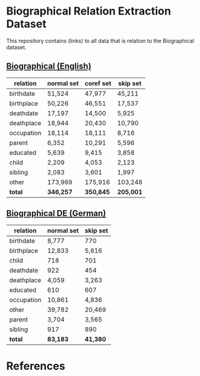 # Biographical Relation Extraction Dataset

This repository contains (links) to all data that is relation to the Biographical dataset.

## [Biographical (English)](https://drive.google.com/drive/folders/1Kq7BR0avcID_z6DQ_CabGLfaKsxmb4gc?usp=sharing)

| relation   | normal set  | coref set   | skip set    |
|------------|-------------|-------------|-------------|
| birthdate  | 51,524      | 47,977      | 45,211      |
| birthplace | 50,226      | 46,551      | 17,537      |
| deathdate  | 17,197      | 14,500      | 5,925       |
| deathplace | 18,944      | 20,430      | 10,790      |
| occupation | 18,114      | 18,111      | 8,716       |
| parent     | 6,352       | 10,291      | 5,596       |
| educated   | 5,639       | 9,415       | 3,858       |
| child      | 2,209       | 4,053       | 2,123       |
| sibling    | 2,083       | 3,601       | 1,997       |
| other      | 173,969     | 175,916     | 103,248     |
| **total**  | **346,257** | **350,845** | **205,001** |

## [Biographical DE (German)](https://drive.google.com/drive/folders/1Kq7BR0avcID_z6DQ_CabGLfaKsxmb4gc?usp=sharing)

| relation   | normal set | skip set   |
|------------|------------|------------|
| birthdate  | 8,777      | 770        |
| birthplace | 12,833     | 5,816      |
| child      | 718        | 701        |
| deathdate  | 922        | 454        |
| deathplace | 4,059      | 3,263      |
| educated   | 610        | 607        |
| occupation | 10,861     | 4,836      |
| other      | 39,782     | 20,469     |
| parent     | 3,704      | 3,565      |
| sibling    | 917        | 890        |
| **total**  | **83,183** | **41,380** |



# References

